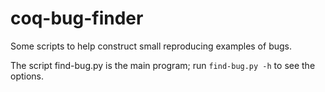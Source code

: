 coq-bug-finder
==============

Some scripts to help construct small reproducing examples of bugs.

The script find-bug.py is the main program; run `find-bug.py -h` to see the options.
